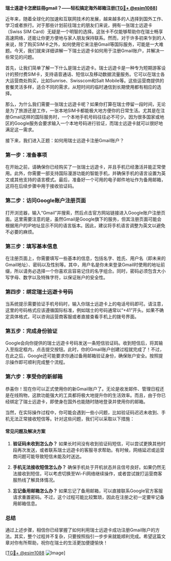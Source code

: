 **瑞士遠遊卡怎麽註冊gmail？——轻松搞定海外邮箱注册[[TG💪+ @esim1088](https://t.me/s/esim1088)]**

近年来，随着全球化的加速和互联网技术的发展，越来越多的人选择到国外工作、学习或者旅行。对于那些计划前往瑞士的朋友们来说，拥有一张瑞士远遊卡（Swiss SIM Card）无疑是一个明智的选择。这张卡不仅能够帮助你在瑞士畅享高速网络，还能让你更方便地与家人朋友保持联系。然而，对于许多初来乍到的人来说，除了购买SIM卡之外，如何使用它来注册Gmail等国际服务，可能是一大难题。今天，我们就来详细讲解一下瑞士远遊卡如何用于注册Gmail账户，并解决一些常见的问题。

首先，让我们简单了解一下什么是瑞士远遊卡。瑞士远遊卡是一种专为短期游客设计的预付费SIM卡，支持语音通话、短信以及移动数据流量服务。它可以在瑞士各大运营商处购买，比如Sunrise、Swisscom和Salt Mobile等。这些运营商提供的套餐灵活多样，适合不同的需求，从短时间的临时通信到长期使用都有相应的选择。

那么，为什么我们需要一张瑞士远遊卡呢？如果你打算在瑞士停留一段时间，无论是为了旅游还是工作，一张本地SIM卡都能极大地方便你的日常生活。尤其是在注册Gmail这样的国际服务时，一个本地手机号码往往必不可少。因为很多国家或地区的Google服务会要求输入一个本地号码进行验证，而瑞士远遊卡就可以很好地满足这一需求。

接下来，我们进入正题：如何用瑞士远遊卡注册Gmail账户？

### **第一步：准备事项**
在开始之前，请确保你已经购买了一张瑞士远遊卡，并且手机已经激活并能正常使用。此外，你需要一部支持国际漫游功能的智能手机，并确保手机的语言设置为英文或其他支持的语言模式。最后，准备好一个可用的电子邮件地址作为备用邮箱，这将在后续步骤中用于接收验证码。

### **第二步：访问Google账户注册页面**
打开浏览器，输入“Gmail”并搜索，然后点击官方网站链接进入Google账户注册页面。这里需要注意的是，虽然Gmail是Google旗下的服务，但其注册页面可能会根据用户的IP地址显示不同的语言版本。因此，建议将手机语言调整为英文以避免不必要的麻烦。

### **第三步：填写基本信息**
在注册页面上，你需要填写一些基本的信息，包括名字、姓氏、用户名（即未来的Gmail地址）、密码以及性别等。其中，用户名是你未来登录Gmail时使用的地址前缀，所以请务必选择一个你喜欢且容易记住的名字组合。同时，密码必须包含大小写字母、数字以及特殊字符，以保证账户的安全性。

### **第四步：绑定瑞士远遊卡号码**
当系统提示需要验证手机号码时，输入你瑞士远遊卡上的电话号码即可。请注意，这里的号码格式应该遵循国际标准，例如瑞士的号码通常以“+41”开头。如果不确定具体格式，可以咨询运营商客服或者直接查看手机上的拨号界面。

### **第五步：完成身份验证**
Google会向你提供的瑞士远遊卡号码发送一条短信验证码。收到短信后，将其输入至指定框内，点击提交按钮。此时，你的Gmail账户创建过程就完成了！不过，在此之后，Google还可能要求你通过备用邮箱验证身份，确保账户安全。按照提示操作即可顺利完成整个流程。

### **第六步：享受你的新邮箱**
恭喜你！现在你可以正式使用你的新Gmail账户了。无论是收发邮件、管理日程还是在线购物，这款功能强大的工具都将极大地提升你的生活效率。而且，由于你已经绑定了瑞士远遊卡，即使身在国外也能随时随地登录并使用你的邮箱。

当然，在实际操作过程中，你可能会遇到一些小问题，比如验证码迟迟未收到、手机无法正常接收短信等。针对这些问题，我们可以采取以下措施：

#### **常见问题及解决方案**
1. **验证码未收到怎么办？**
   如果长时间没有收到验证码短信，可以尝试更换其他时段再次发送，或者联系瑞士远遊卡的客服寻求帮助。有时候，网络延迟或运营商问题可能导致短信未能及时送达。

2. **手机无法接收短信怎么办？**
   确保手机处于开机状态并且信号良好。如果仍然无法接收到短信，可以考虑切换至Wi-Fi网络继续操作，或者尝试拨打运营商客服热线了解具体情况。

3. **忘记备用邮箱怎么办？**
   如果忘记了备用邮箱，可以直接联系Google官方客服请求重置密码。不过，这个过程可能比较繁琐，因此在注册之初一定要牢记备用邮箱信息。

### **总结**
通过上述步骤，相信你已经掌握了如何利用瑞士远遊卡成功注册Gmail账户的方法。其实，整个过程并不复杂，只要按照指引一步步来就能顺利完成。希望这篇文章对你有所帮助，祝你在瑞士的生活更加便捷愉快！

[[TG💪+ @esim1088](https://t.me/s/esim1088) ![Image](https://i.postimg.cc/4NQfJmqS/Snipaste-2025-05-13-00-14-12.png)]